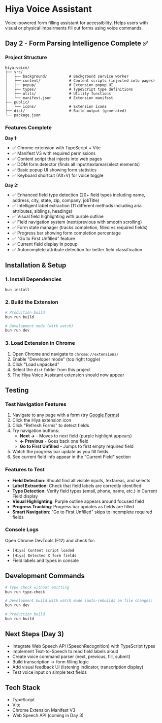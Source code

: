 # Hiya Voice Assistant

Voice-powered form filling assistant for accessibility. Helps users with visual or physical impairments fill out forms using voice commands.

## Day 2 - Form Parsing Intelligence Complete ✅

### Project Structure
```
hiya-voice/
├── src/
│   ├── background/          # Background service worker
│   ├── content/             # Content scripts (injected into pages)
│   ├── popup/               # Extension popup UI
│   ├── types/               # TypeScript type definitions
│   ├── utils/               # Utility functions
│   └── manifest.json        # Extension manifest
├── public/
│   └── icons/               # Extension icons
├── dist/                    # Build output (generated)
└── package.json
```

### Features Complete

**Day 1:**
- ✅ Chrome extension with TypeScript + Vite
- ✅ Manifest V3 with required permissions
- ✅ Content script that injects into web pages
- ✅ DOM form detector (finds all input/textarea/select elements)
- ✅ Basic popup UI showing form statistics
- ✅ Keyboard shortcut (Alt+V) for voice toggle

**Day 2:**
- ✅ Enhanced field type detection (20+ field types including name, address, city, state, zip, company, jobTitle)
- ✅ Intelligent label extraction (11 different methods including aria attributes, siblings, headings)
- ✅ Visual field highlighting with purple outline
- ✅ Field navigation system (next/previous with smooth scrolling)
- ✅ Form state manager (tracks completion, filled vs required fields)
- ✅ Progress bar showing form completion percentage
- ✅ "Go to First Unfilled" feature
- ✅ Current field display in popup
- ✅ Autocomplete attribute detection for better field classification

## Installation & Setup

### 1. Install Dependencies
```bash
bun install
```

### 2. Build the Extension
```bash
# Production build
bun run build

# Development mode (with watch)
bun run dev
```

### 3. Load Extension in Chrome
1. Open Chrome and navigate to `chrome://extensions/`
2. Enable "Developer mode" (top right toggle)
3. Click "Load unpacked"
4. Select the `dist` folder from this project
5. The Hiya Voice Assistant extension should now appear

## Testing

### Test Navigation Features
1. Navigate to any page with a form (try [Google Forms](https://docs.google.com/forms/))
2. Click the Hiya extension icon
3. Click "Refresh Forms" to detect fields
4. Try navigation buttons:
   - **Next →** - Moves to next field (purple highlight appears)
   - **← Previous** - Goes back one field
   - **Go to First Unfilled** - Jumps to first empty required field
5. Watch the progress bar update as you fill fields
6. See current field info appear in the "Current Field" section

### Features to Test
- **Field Detection**: Should find all visible inputs, textareas, and selects
- **Label Extraction**: Check that field labels are correctly identified
- **Type Detection**: Verify field types (email, phone, name, etc.) in Current Field display
- **Visual Highlighting**: Purple outline appears around focused field
- **Progress Tracking**: Progress bar updates as fields are filled
- **Smart Navigation**: "Go to First Unfilled" skips to incomplete required fields

### Console Logs
Open Chrome DevTools (F12) and check for:
- `[Hiya] Content script loaded`
- `[Hiya] Detected X form fields`
- Field labels and types in console

## Development Commands

```bash
# Type check without emitting
bun run type-check

# Development build with watch mode (auto-rebuilds on file changes)
bun run dev

# Production build
bun run build
```

## Next Steps (Day 3)
- Integrate Web Speech API (SpeechRecognition) with TypeScript types
- Implement Text-to-Speech to read field labels aloud
- Create voice command parser (next, previous, fill, submit)
- Build transcription → form filling logic
- Add visual feedback UI (listening indicator, transcription display)
- Test voice input on simple text fields

## Tech Stack
- TypeScript
- Vite
- Chrome Extension Manifest V3
- Web Speech API (coming in Day 3)
